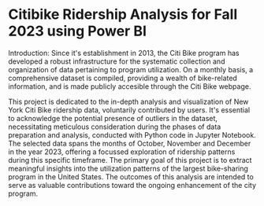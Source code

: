 # Citibike Ridership Analysis for Fall 2023 using Power BI 

Introduction:
Since it's establishment in 2013, the Citi Bike program has developed a robust infrastructure for the systematic collection and organization of data pertaining to program utilization. On a monthly basis, a comprehensive dataset is compiled, providing a wealth of bike-related information, and is made publicly accesible through the Citi Bike webpage.

This project is dedicated to the in-depth analysis and visualization of New York Citi Bike ridership data, voluntarily contributed by users. It's essential to acknowledge the potential presence of outliers in the dataset, necessitating meticulous consideration during the phases of data preparation and analysis, conducted with Python code in Jupyter Notebook. The selected data spans the months of October, November and December in the year 2023, offering a focussed exploration of ridership patterns during this specific timeframe. The primary goal of this project is to extract meaningful insights into the utilization patterns of the largest bike-sharing program in the United States. The outcomes of this analysis are intended to serve as valuable contributions toward the ongoing enhancement of the city program.